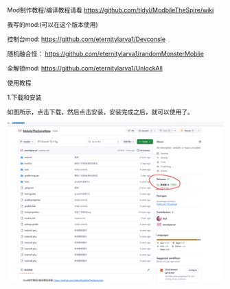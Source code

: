 Mod制作教程/编译教程请看
https://github.com/tldyl/ModbileTheSpire/wiki

我写的mod:(可以在这个版本使用)

控制台mod:
https://github.com/eternitylarva1/Devconsle

随机融合怪：
https://github.com/eternitylarva1/randomMonsterMoblie

全解锁mod:
https://github.com/eternitylarva1/UnlockAll

使用教程

1.下载和安装

如图所示，点击下载，然后点击安装，安装完成之后，就可以使用了。

![目录1](images/5.jpg "一只可爱的猫咪")

